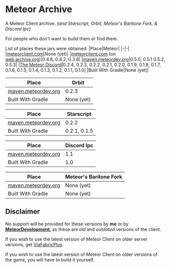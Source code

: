 # Meteor Archive
A Meteor Client archive. *(and Starscript, Orbit, Meteor's Baritone Fork, & Discord Ipc)*

For people who don't want to build them or find them.

List of places these jars were obtained:
|Place|Meteor|
|-|-|
|[meteorclient.com](https://meteorclient.com)|None (yet)|
|[meteorclient.com](https://meteorclient.com) (on [web.archive.org](https://web.archive.org))|0.4.8, 0.4.2, 0.3.8|
|[maven.meteordev.org](https://maven.meteordev.org/#)|0.5.0, 0.5.1 0.5.2, 0.5.3|
|[The Meteor Discord](https://discord.com/invite/bBGQZvd)|0.2.4, 0.2.3, 0.2.2, 0.2.1, 0.2.0, 0.1.9, 0.1.8, 0.1.7, 0.1.6, 0.1.5, 0.1.4, 0.1.3, 0.1.2, 0.1.1, 0.1.0|
|Built With Gradle|None (yet)|

|Place|Orbit|
|-|-|
|[maven.meteordev.org](https://maven.meteordev.org/#)|0.2.3|
|Built With Gradle|None (yet)|

|Place|Starscript|
|-|-|
|[maven.meteordev.org](https://maven.meteordev.org/#)|0.2.2|
|Built With Gradle|0.2.1, 0.1.5|

|Place|Discord Ipc|
|-|-|
|[maven.meteordev.org](https://maven.meteordev.org/#)|1.1|
|Built With Gradle|1.0|

|Place|Meteor's Baritone Fork|
|-|-|
|[maven.meteordev.org](https://maven.meteordev.org/#)|None (yet)|
|Built With Gradle|None (yet)|

## Disclaimer
No support will be provided for these versions by **me** or by **[MeteorDevelopment](https://github.com/MeteorDevelopment)**, as these are *old* and *outdated* versions of the client.

If you wish to use the latest version of Meteor Client on older server versions, get [ViaFabricPlus](https://modrinth.com/mod/viafabricplus).

If you wish to use the latest version of Meteor Client on older versions of the game, you will have to build it yourself.
